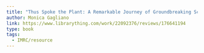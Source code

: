 ```yaml
---
title: "Thus Spoke the Plant: A Remarkable Journey of Groundbreaking Scientific Discoveries and Personal Encounters with Plants"
author: Monica Gagliano
link: https://www.librarything.com/work/22092376/reviews/176641194
type: book
tags:
  - IMRC/resource
---
```


